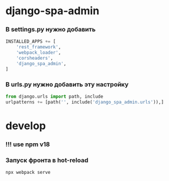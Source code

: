 # django-spa-admin

### В settings.py нужно добавить
```python
INSTALLED_APPS += [
    'rest_framework',
    'webpack_loader',
    'corsheaders',
    'django_spa_admin',
]
```


### В urls.py нужно добавить эту настройку
```python
from django.urls import path, include
urlpatterns += [path('', include('django_spa_admin.urls')),]
```

# develop

###  !!! use npm v18
### Запуск фронта в hot-reload
```commandline
npx webpack serve
```